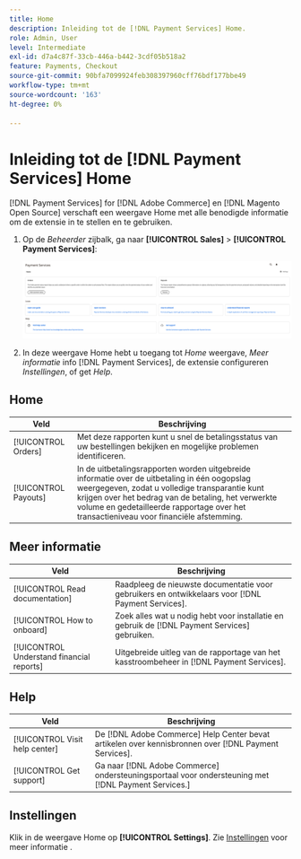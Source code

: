 ```yaml
---
title: Home
description: Inleiding tot de [!DNL Payment Services] Home.
role: Admin, User
level: Intermediate
exl-id: d7a4c87f-33cb-446a-b442-3cdf05b518a2
feature: Payments, Checkout
source-git-commit: 90bfa7099924feb308397960cff76bdf177bbe49
workflow-type: tm+mt
source-wordcount: '163'
ht-degree: 0%

---
```


# Inleiding tot de [!DNL Payment Services] Home

[!DNL Payment Services] for [!DNL Adobe Commerce] en [!DNL Magento Open Source] verschaft een weergave Home met alle benodigde informatie om de extensie in te stellen en te gebruiken.

1. Op de _Beheerder_ zijbalk, ga naar **[!UICONTROL Sales]** > **[!UICONTROL Payment Services]**:

   ![Startweergave](assets/home-view.png)

1. In deze weergave Home hebt u toegang tot _Home_ weergave, _Meer informatie_ info [!DNL Payment Services], de extensie configureren _Instellingen_, of get _Help_.

## Home

| Veld | Beschrijving |
|---|---|
| [!UICONTROL Orders] | Met deze rapporten kunt u snel de betalingsstatus van uw bestellingen bekijken en mogelijke problemen identificeren. |
| [!UICONTROL Payouts] | In de uitbetalingsrapporten worden uitgebreide informatie over de uitbetaling in één oogopslag weergegeven, zodat u volledige transparantie kunt krijgen over het bedrag van de betaling, het verwerkte volume en gedetailleerde rapportage over het transactieniveau voor financiële afstemming. |

## Meer informatie

| Veld | Beschrijving |
|---|---|
| [!UICONTROL Read documentation] | Raadpleeg de nieuwste documentatie voor gebruikers en ontwikkelaars voor [!DNL Payment Services]. |
| [!UICONTROL How to onboard] | Zoek alles wat u nodig hebt voor installatie en gebruik de [!DNL Payment Services] gebruiken. |
| [!UICONTROL Understand financial reports] | Uitgebreide uitleg van de rapportage van het kasstroombeheer in [!DNL Payment Services]. |

## Help

| Veld | Beschrijving |
|---|---|
| [!UICONTROL Visit help center] | De [!DNL Adobe Commerce] Help Center bevat artikelen over kennisbronnen over [!DNL Payment Services]. |
| [!UICONTROL Get support] | Ga naar [!DNL Adobe Commerce] ondersteuningsportaal voor ondersteuning met [!DNL Payment Services.] |

## Instellingen

Klik in de weergave Home op **[!UICONTROL Settings]**. Zie [Instellingen](settings.md) voor meer informatie .

